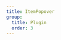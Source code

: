 ```yaml
---
title: ItemPopover
group:
  title: Plugin
  order: 3
---
```


<code src="../../../examples/plugin/item-popover" compact background="#f6f7f9" />
